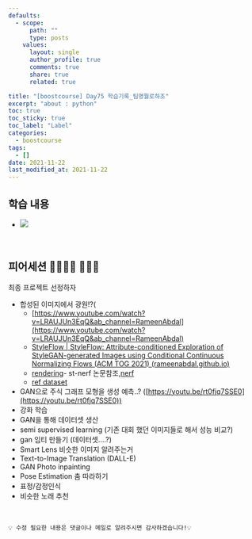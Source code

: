 ```yaml
---
defaults:
  - scope:
      path: ""
      type: posts
    values:
      layout: single
      author_profile: true
      comments: true
      share: true
      related: true

title: "[boostcourse] Day75 학습기록_팀명뭘로하조"
excerpt: "about : python"
toc: true
toc_sticky: true
toc_label: "Label"
categories:
  - boostcourse
tags:
  - []
date: 2021-11-22
last_modified_at: 2021-11-22
---
```


## 학습 내용

- <a href="https://hongsusoo.github.io/dl%20etc/etc_lightweighting"><img src="https://img.shields.io/badge/-경량화 목적-red"/></a>

<br>

## 피어세션 👨‍👨‍👦‍👦 👨‍👨‍👦

최종 프로젝트 선정하자

  - 합성된 이미지에서 광원!?(
      - [https://www.youtube.com/watch?v=LRAUJUn3EqQ&ab_channel=RameenAbdal](https://www.youtube.com/watch?v=LRAUJUn3EqQ&ab_channel=RameenAbdal)
      - [StyleFlow | StyleFlow: Attribute-conditioned Exploration of StyleGAN-generated Images using Conditional Continuous Normalizing Flows (ACM TOG 2021) (rameenabdal.github.io)](https://rameenabdal.github.io/StyleFlow/)
      - [rendering](https://github.com/weihaox/awesome-neural-rendering)- st-nerf 논문참조,[nerf](https://www.matthewtancik.com/nerf)
      - [ref dataset](https://aihub.or.kr/aidata/34167)
  - GAN으로 주식 그래프 모형을 생성 예측..? ([https://youtu.be/rt0fjq7SSE0](https://youtu.be/rt0fjq7SSE0))
  - 강화 학습
  - GAN을 통해 데이터셋 생산
  - semi supervised learning (기존 대회 했던 이미지들로 해서 성능 비교?)
  - gan 임티 만들기 (데이터셋....?)
  - Smart Lens 비슷한 이미지 알려주는거
  - Text-to-Image Translation  (DALL-E)
  - GAN Photo inpainting
  - Pose Estimation 춤 따라하기
  - 표정/감정인식
  - 비슷한 노래 추천

<br>

```
💡 수정 필요한 내용은 댓글이나 메일로 알려주시면 감사하겠습니다!💡 
```

